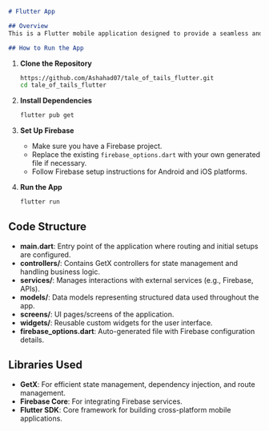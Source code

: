 
```markdown
# Flutter App

## Overview
This is a Flutter mobile application designed to provide a seamless and responsive user experience. The app leverages Firebase services and follows clean architectural principles with proper separation of concerns using controllers, services, models, and widgets.

## How to Run the App
```


1. **Clone the Repository**
   ```bash
   https://github.com/Ashahad07/tale_of_tails_flutter.git
   cd tale_of_tails_flutter
   ```

2. **Install Dependencies**
   ```bash
   flutter pub get
   ```

3. **Set Up Firebase**
   - Make sure you have a Firebase project.
   - Replace the existing `firebase_options.dart` with your own generated file if necessary.
   - Follow Firebase setup instructions for Android and iOS platforms.

4. **Run the App**
   ```bash
   flutter run
   ```

## Code Structure

- **main.dart**: Entry point of the application where routing and initial setups are configured.
- **controllers/**: Contains GetX controllers for state management and handling business logic.
- **services/**: Manages interactions with external services (e.g., Firebase, APIs).
- **models/**: Data models representing structured data used throughout the app.
- **screens/**: UI pages/screens of the application.
- **widgets/**: Reusable custom widgets for the user interface.
- **firebase_options.dart**: Auto-generated file with Firebase configuration details.

## Libraries Used

- **GetX**: For efficient state management, dependency injection, and route management.
- **Firebase Core**: For integrating Firebase services.
- **Flutter SDK**: Core framework for building cross-platform mobile applications.
